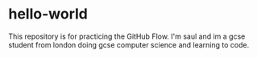 # hello-world
This repository is for practicing the GitHub Flow.
I'm saul and im a gcse student from london doing gcse computer science and learning to code.
